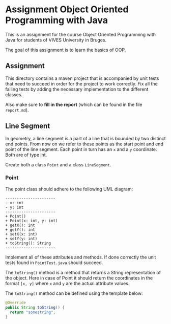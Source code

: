 # Assignment Object Oriented Programming with Java

This is an assignment for the course Object Oriented Programming with Java for students of VIVES University in Bruges.

The goal of this assignment is to learn the basics of OOP.

## Assignment

This directory contains a maven project that is accompanied by unit tests that need to succeed in order for the project to work correctly. Fix all the failing tests by adding the necessary implementation to the different classes.

Also make sure to **fill in the report** (which can be found in the file `report.md`).

## Line Segment

In geometry, a line segment is a part of a line that is bounded by two distinct end points. From now on we refer to these points as the start point and end point of the line segment. Each point in turn has an `x` and a `y` coordinate. Both are of type int.

Create both a class `Point` and a class `LineSegment`.

### Point

The point class should adhere to the following UML diagram:

```text
----------------------
- x: int
- y: int
----------------------
+ Point()
+ Point(x: int, y: int)
+ getX(): int
+ getY(): int
+ setX(x: int)
+ setY(y: int)
+ toString(): String
----------------------
```

Implement all of these attributes and methods. If done correctly the unit tests found in `PointTest.java` should succeed.

The `toString()` method is a method that returns a String representation of the object. Here in case of Point it should return the coordinates in the format `[x, y]` where `x` and `y` are the actual attribute values.

The `toString()` method can be defined using the template below:

```java
@Override
public String toString() {
  return "somestring";
}
```